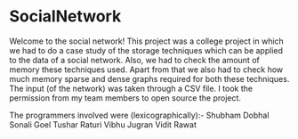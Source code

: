 # SocialNetwork

Welcome to the social network! This project was a college project in which we had to do a case study of the storage techniques which can be applied to the data of a social network.
Also, we had to check the amount of memory these techniques used. Apart from that we also had to check how much memory sparse and dense graphs required for both these techniques.
The input (of the network) was taken through a CSV file. I took the permission from my team members to open source the project.

The programmers involved were (lexicographically):-
Shubham Dobhal
Sonali Goel
Tushar Raturi
Vibhu Jugran
Vidit Rawat